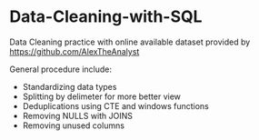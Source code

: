 # Data-Cleaning-with-SQL
Data Cleaning practice with online available dataset provided by https://github.com/AlexTheAnalyst 

General procedure include:
- Standardizing data types
- Splitting by delimeter for more better view
- Deduplications using CTE and windows functions
- Removing NULLS with JOINS
- Removing unused columns
